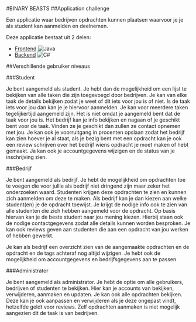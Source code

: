 #BINARY BEASTS
##Application challenge

Een applicatie waar bedrijven opdrachten kunnen plaatsen waarvoor je je als student kan aanmelden en deelnemen.

Deze applicatie bestaat uit 2 delen:
- [Frontend](https://github.com/RobbenP/Rome_Front)		![Java](https://img.shields.io/badge/Gemaakt%20met%20-Angular-red)
- [Backend](https://github.com/RobbenP/Rome_backend)	![C#](https://img.shields.io/badge/Gemaakt%20met%20-Dotnet-brightgreen)

##Verschillende gebruiker niveaus

###Student

Je bent aangemeld als student. Je hebt dan de mogelijkheid om een lijst te bekijken van alle taken die zijn toegevoegd door bedrijven. Je kan van elke taak de details bekijken zodat je weet of dit iets voor jou is of niet. Is de taak iets voor jou dan kan je je hiervoor aanmelden. Je kan voor meerdere taken tegelijkertijd aangemeld zijn. Het is niet omdat je aangemeld bent dat de taak voor jou is. Het bedrijf kan je info bekijken en nagaan of je geschikt bent voor de taak. Vinden ze je geschikt dan zullen ze contact opnemen met jou.
Je kan ook je voorruitgang in procenten opslaan zodat het bedrijf kan zien hoever je al staat, als je bezig bent met een opdracht kan je ook een review schrijven over het bedrijf wiens opdracht je moet maken of hebt gemaakt.
Ja kan ook je accountgegevens wijzigen en de status van je inschrijving zien.


###Bedrijf

Je bent aangemeld als bedrijf. Je hebt de mogelijkheid om opdrachten toe te voegen die voor jullie als bedrijf niet dringend zijn maar zeker het onderzoeken waard. Studenten krijgen deze opdrachten te zien en kunnen zich aanmelden om deze te maken. Als bedrijf kan je dan kiezen aan welke student(en) je de opdracht toewijst. Je krijgt de nodige info ook te zien van alle studenten die zich hebben aangemeld voor de opdracht. Op basis hiervan kan je de beste student naar jou mening kiezen. Hierbij staan ook de nodige contactgegevens zodat alle details kunnen worden besproken. Je kan ook reviews geven aan studenten die aan een opdracht van jou werken of hebben gewerkt.

Je kan als bedrijf een overzicht zien van de aangemaakte opdrachten en de opdracht en de tags achteraf nog altijd wijzigen. Je hebt ook de mogelijkheid om accountgegevens en bedrijfsgegevens aan te passen

###Administrator

Je bent aangemeld als administrator. Je hebt de optie om alle gebruikers, bedrijven of studenten te bekijken. Hier kan je accounts van bekijken, verwijderen, aanmaken en updaten. Je kan ook alle opdrachten bekijken. Deze kan je ook aanpassen en verwijderen als je deze ongepast vindt, hetzelfde geldt voor reviews. Zelf opdrachten aanmaken  is niet mogelijk aangezien dit de taak is van bedrijven.